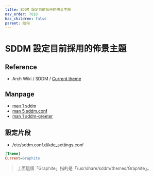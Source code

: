 ```yaml
---
title: SDDM 設定目前採用的佈景主題
nav_order: 7010
has_children: false
parent: 如何
---
```



# SDDM 設定目前採用的佈景主題


## Reference

* Arch Wiki / SDDM / [Current theme](https://wiki.archlinux.org/title/SDDM#Current_theme)


## Manpage

* [man 1 sddm](https://manpages.debian.org/stable/sddm/sddm.1.en.html)
* [man 5 sddm.conf](https://manpages.debian.org/stable/sddm/sddm.conf.5.en.html)
* [man 1 sddm-greeter](https://manpages.debian.org/stable/sddm/sddm-greeter.1.en.html)


## 設定片段

* /etc/sddm.conf.d/kde_settings.conf

``` ini
[Theme]
Current=Graphite
```

> 上面這個「Graphite」指的是「/usr/share/sddm/themes/Graphite」。

